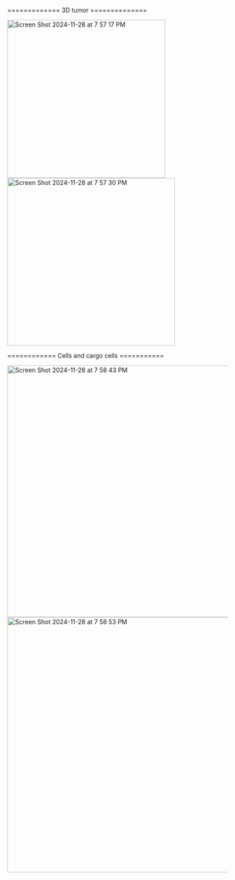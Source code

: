 
============= 3D tumor ==============

<img width="361" alt="Screen Shot 2024-11-28 at 7 57 17 PM" src="https://github.com/user-attachments/assets/233293be-3d4a-4b74-8f49-27abc57961ea">

<img width="383" alt="Screen Shot 2024-11-28 at 7 57 30 PM" src="https://github.com/user-attachments/assets/f88d8fd5-7fe3-454e-bb86-0e0abae53b83">


============ Cells and cargo cells ===========

<img width="575" alt="Screen Shot 2024-11-28 at 7 58 43 PM" src="https://github.com/user-attachments/assets/7f198cbb-9296-4de5-84da-129f29738fca">
<img width="583" alt="Screen Shot 2024-11-28 at 7 58 53 PM" src="https://github.com/user-attachments/assets/74ccc372-3afa-4c12-95c2-0b88302182ec">
